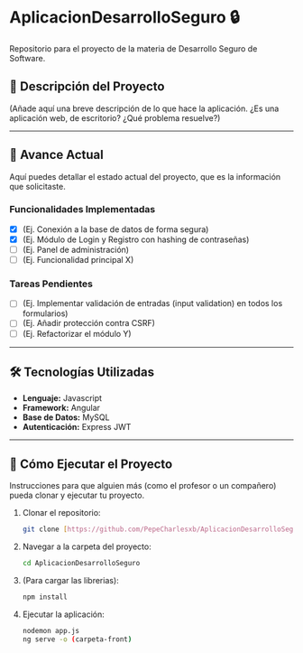 # AplicacionDesarrolloSeguro 🔒

Repositorio para el proyecto de la materia de Desarrollo Seguro de Software.

## 📝 Descripción del Proyecto

(Añade aquí una breve descripción de lo que hace la aplicación. ¿Es una aplicación web, de escritorio? ¿Qué problema resuelve?)

---

## 🚀 Avance Actual

Aquí puedes detallar el estado actual del proyecto, que es la información que solicitaste.

### Funcionalidades Implementadas
* [X] (Ej. Conexión a la base de datos de forma segura)
* [X] (Ej. Módulo de Login y Registro con hashing de contraseñas)
* [ ] (Ej. Panel de administración)
* [ ] (Ej. Funcionalidad principal X)

### Tareas Pendientes
* [ ] (Ej. Implementar validación de entradas (input validation) en todos los formularios)
* [ ] (Ej. Añadir protección contra CSRF)
* [ ] (Ej. Refactorizar el módulo Y)

---

## 🛠️ Tecnologías Utilizadas

* **Lenguaje:** Javascript 
* **Framework:** Angular
* **Base de Datos:** MySQL
* **Autenticación:** Express JWT

---

## 🏃 Cómo Ejecutar el Proyecto

Instrucciones para que alguien más (como el profesor o un compañero) pueda clonar y ejecutar tu proyecto.

1.  Clonar el repositorio:
    ```bash
    git clone [https://github.com/PepeCharlesxb/AplicacionDesarrolloSeguro.git](https://github.com/PepeCharlesxb/AplicacionDesarrolloSeguro.git)
    ```
2.  Navegar a la carpeta del proyecto:
    ```bash
    cd AplicacionDesarrolloSeguro
    ```
3.  (Para cargar las librerias):
    ```bash
    npm install 
    ```

4.  Ejecutar la aplicación:
    ```bash
    nodemon app.js
    ng serve -o (carpeta-front)

    ```